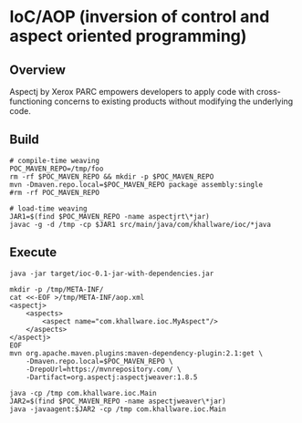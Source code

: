 IoC/AOP (inversion of control and aspect oriented programming)
=================
Overview
---------------
Aspectj by Xerox PARC empowers developers to apply code with cross-functioning
concerns to existing products without modifying the underlying code.

Build
---------------

```shell
# compile-time weaving
POC_MAVEN_REPO=/tmp/foo
rm -rf $POC_MAVEN_REPO && mkdir -p $POC_MAVEN_REPO
mvn -Dmaven.repo.local=$POC_MAVEN_REPO package assembly:single
#rm -rf POC_MAVEN_REPO

# load-time weaving
JAR1=$(find $POC_MAVEN_REPO -name aspectjrt\*jar)
javac -g -d /tmp -cp $JAR1 src/main/java/com/khallware/ioc/*java
```

Execute
---------------

```shell
java -jar target/ioc-0.1-jar-with-dependencies.jar

mkdir -p /tmp/META-INF/
cat <<-EOF >/tmp/META-INF/aop.xml
<aspectj>
    <aspects>
        <aspect name="com.khallware.ioc.MyAspect"/>
    </aspects>
</aspectj>
EOF
mvn org.apache.maven.plugins:maven-dependency-plugin:2.1:get \
    -Dmaven.repo.local=$POC_MAVEN_REPO \
    -DrepoUrl=https://mvnrepository.com/ \
    -Dartifact=org.aspectj:aspectjweaver:1.8.5

java -cp /tmp com.khallware.ioc.Main
JAR2=$(find $POC_MAVEN_REPO -name aspectjweaver\*jar)
java -javaagent:$JAR2 -cp /tmp com.khallware.ioc.Main
```
